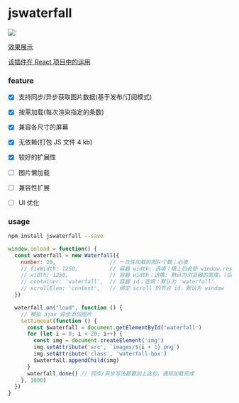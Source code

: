 # jswaterfall

![](http://oqhtscus0.bkt.clouddn.com/74f00b858ebdc430e780aa1da6ca0ce1.jpg-muyy)

[效果展示](http://muyunyun.cn/waterfall)

[该插件在 React 项目中的运用](https://github.com/MuYunyun/reactSPA/blob/master/src/common/pages/waterfall/index.js)

### feature

- [x] 支持同步/异步获取图片数据(基于发布/订阅模式)

- [x] 按需加载(每次渲染指定的条数)

- [x] 兼容各尺寸的屏幕

- [x] 无依赖(打包 JS 文件 4 kb)

- [x] 较好的扩展性

- [ ] 图片懒加载

- [ ] 兼容性扩展

- [ ] UI 优化

### usage

```bash
npm install jswaterfall --save
```

```js
window.onload = function() {
  const waterfall = new Waterfall({
    number: 20,                 // 一次性加载的图片个数；必填
    // fixWidth: 1250,          // 容器 width: 选填：填上后会使 window.resize 失效，fixWidth 属性优先级大于 width 属性
    // width: 1250,             // 容器 width；选填: 默认为浏览器的宽度，(后期考虑可以设置为某个节点的宽度)
    // container: 'waterfall',  // 容器 id；选填：默认为 'waterfall'
    // scrollElem: 'content',   // 绑定 scroll 的节点 id，默认为 window
  })

  waterfall.on("load", function () {
    // 模拟 ajax 异步添加图片
    setTimeout(function () {
      const $waterfall = document.getElementById('waterfall')
      for (let i = 0; i < 20; i++) {
        const img = document.createElement('img')
        img.setAttribute('src', `images/${i + 1}.png`)
        img.setAttribute('class', 'waterfall-box')
        $waterfall.appendChild(img)
      }
      waterfall.done() // 同步/异步写法都要加上这句，通知加载完成
    }, 1000)
  })
}
```
